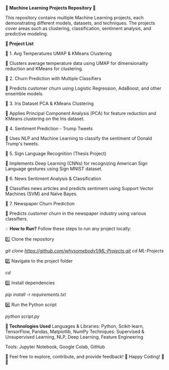 **📌 Machine Learning Projects Repository 🚀**

This repository contains multiple Machine Learning projects, each demonstrating different models, datasets, and techniques. The projects cover areas such as clustering, classification, sentiment analysis, and predictive modeling.


**📂 Project List**

🔹 1. Avg Temperatures UMAP & KMeans Clustering

📌 Clusters average temperature data using UMAP for dimensionality reduction and KMeans for clustering.


🔹 2. Churn Prediction with Multiple Classifiers

📌 Predicts customer churn using Logistic Regression, AdaBoost, and other ensemble models.


🔹 3. Iris Dataset PCA & KMeans Clustering

📌 Applies Principal Component Analysis (PCA) for feature reduction and KMeans clustering on the Iris dataset.


🔹 4. Sentiment Prediction - Trump Tweets

📌 Uses NLP and Machine Learning to classify the sentiment of Donald Trump's tweets.


🔹 5. Sign Language Recognition (Thesis Project)

📌 Implements Deep Learning (CNNs) for recognizing American Sign Language gestures using Sign MNIST dataset.


🔹 6. News Sentiment Analysis & Classification

📌 Classifies news articles and predicts sentiment using Support Vector Machines (SVM) and Naïve Bayes.


🔹 7. Newspaper Churn Prediction

📌 Predicts customer churn in the newspaper industry using various classifiers.


💡 **How to Run?**
Follow these steps to run any project locally:

1️⃣ Clone the repository

*git clone https://github.com/whysomebody1/ML-Projects.git
cd ML-Projects*

2️⃣ Navigate to the project folder

*cd <project-folder-name>*

3️⃣ Install dependencies

*pip install -r requirements.txt*

4️⃣ Run the Python script

*python script.py*


**📌 Technologies Used**
Languages & Libraries: Python, Scikit-learn, TensorFlow, Pandas, Matplotlib, NumPy
Techniques: Supervised & Unsupervised Learning, NLP, Deep Learning, Feature Engineering

Tools: Jupyter Notebook, Google Colab, GitHub

🔗 Feel free to explore, contribute, and provide feedback!
🚀 Happy Coding! 🎯🔥
